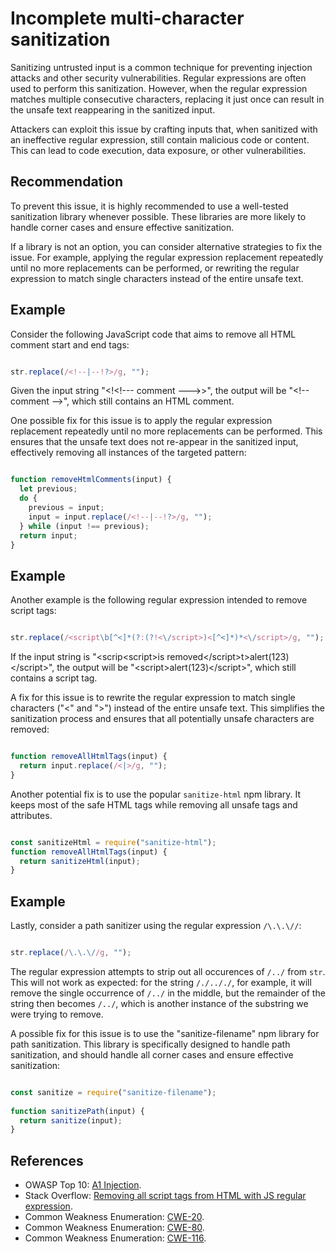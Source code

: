 # Incomplete multi-character sanitization
Sanitizing untrusted input is a common technique for preventing injection attacks and other security vulnerabilities. Regular expressions are often used to perform this sanitization. However, when the regular expression matches multiple consecutive characters, replacing it just once can result in the unsafe text reappearing in the sanitized input.

Attackers can exploit this issue by crafting inputs that, when sanitized with an ineffective regular expression, still contain malicious code or content. This can lead to code execution, data exposure, or other vulnerabilities.


## Recommendation
To prevent this issue, it is highly recommended to use a well-tested sanitization library whenever possible. These libraries are more likely to handle corner cases and ensure effective sanitization.

If a library is not an option, you can consider alternative strategies to fix the issue. For example, applying the regular expression replacement repeatedly until no more replacements can be performed, or rewriting the regular expression to match single characters instead of the entire unsafe text.


## Example
Consider the following JavaScript code that aims to remove all HTML comment start and end tags:

```javascript

str.replace(/<!--|--!?>/g, "");   

```
Given the input string "&lt;!&lt;!--- comment ---&gt;&gt;", the output will be "&lt;!-- comment --&gt;", which still contains an HTML comment.

One possible fix for this issue is to apply the regular expression replacement repeatedly until no more replacements can be performed. This ensures that the unsafe text does not re-appear in the sanitized input, effectively removing all instances of the targeted pattern:

```javascript

function removeHtmlComments(input) {  
  let previous;  
  do {  
    previous = input;  
    input = input.replace(/<!--|--!?>/g, "");  
  } while (input !== previous);  
  return input;  
}  

```

## Example
Another example is the following regular expression intended to remove script tags:

```javascript

str.replace(/<script\b[^<]*(?:(?!<\/script>)<[^<]*)*<\/script>/g, "");  

```
If the input string is "&lt;scrip&lt;script&gt;is removed&lt;/script&gt;t&gt;alert(123)&lt;/script&gt;", the output will be "&lt;script&gt;alert(123)&lt;/script&gt;", which still contains a script tag.

A fix for this issue is to rewrite the regular expression to match single characters ("&lt;" and "&gt;") instead of the entire unsafe text. This simplifies the sanitization process and ensures that all potentially unsafe characters are removed:

```javascript

function removeAllHtmlTags(input) {  
  return input.replace(/<|>/g, "");  
}

```
Another potential fix is to use the popular `sanitize-html` npm library. It keeps most of the safe HTML tags while removing all unsafe tags and attributes.

```javascript

const sanitizeHtml = require("sanitize-html");
function removeAllHtmlTags(input) {  
  return sanitizeHtml(input);  
}

```

## Example
Lastly, consider a path sanitizer using the regular expression `/\.\.\//`:

```javascript

str.replace(/\.\.\//g, "");  

```
The regular expression attempts to strip out all occurences of `/../` from `str`. This will not work as expected: for the string `/./.././`, for example, it will remove the single occurrence of `/../` in the middle, but the remainder of the string then becomes `/../`, which is another instance of the substring we were trying to remove.

A possible fix for this issue is to use the "sanitize-filename" npm library for path sanitization. This library is specifically designed to handle path sanitization, and should handle all corner cases and ensure effective sanitization:

```javascript

const sanitize = require("sanitize-filename");  
  
function sanitizePath(input) {  
  return sanitize(input);  
}  

```

## References
* OWASP Top 10: [A1 Injection](https://www.owasp.org/index.php/Top_10-2017_A1-Injection).
* Stack Overflow: [Removing all script tags from HTML with JS regular expression](https://stackoverflow.com/questions/6659351/removing-all-script-tags-from-html-with-js-regular-expression).
* Common Weakness Enumeration: [CWE-20](https://cwe.mitre.org/data/definitions/20.html).
* Common Weakness Enumeration: [CWE-80](https://cwe.mitre.org/data/definitions/80.html).
* Common Weakness Enumeration: [CWE-116](https://cwe.mitre.org/data/definitions/116.html).
